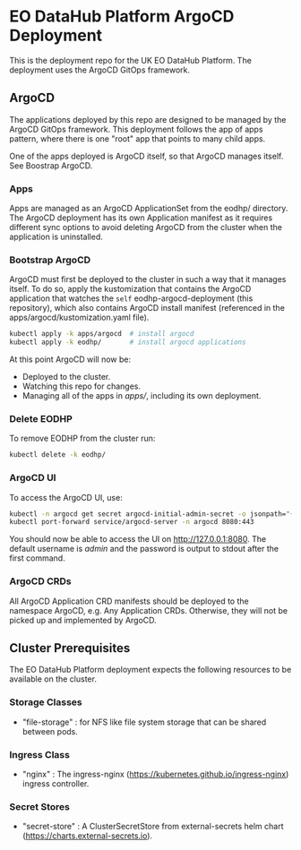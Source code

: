 # EO DataHub Platform ArgoCD Deployment

This is the deployment repo for the UK EO DataHub Platform. The deployment uses the ArgoCD GitOps framework.

## ArgoCD

The applications deployed by this repo are designed to be managed by the ArgoCD GitOps framework. This deployment follows the app of apps pattern, where there is one "root" app that points to many child apps.

One of the apps deployed is ArgoCD itself, so that ArgoCD manages itself. See Boostrap ArgoCD.

### Apps

Apps are managed as an ArgoCD ApplicationSet from the eodhp/ directory. The ArgoCD deployment has its own Application manifest as it requires different sync options to avoid deleting ArgoCD from the cluster when the application is uninstalled.

### Bootstrap ArgoCD

ArgoCD must first be deployed to the cluster in such a way that it manages itself. To do so, apply the kustomization that contains the ArgoCD application that watches the `self` eodhp-argocd-deployment (this repository), which also contains ArgoCD install manifest (referenced in the apps/argocd/kustomization.yaml file).

```bash
kubectl apply -k apps/argocd  # install argocd
kubectl apply -k eodhp/       # install argocd applications
```

At this point ArgoCD will now be:

- Deployed to the cluster.
- Watching this repo for changes.
- Managing all of the apps in _apps/_, including its own deployment.

### Delete EODHP

To remove EODHP from the cluster run:

```bash
kubectl delete -k eodhp/
```

### ArgoCD UI

To access the ArgoCD UI, use:

```bash
kubectl -n argocd get secret argocd-initial-admin-secret -o jsonpath="{.data.password}" | base64 -d; echo
kubectl port-forward service/argocd-server -n argocd 8080:443
```

You should now be able to access the UI on http://127.0.0.1:8080. The default username is _admin_ and the password is output to stdout after the first command.

### ArgoCD CRDs

All ArgoCD Application CRD manifests should be deployed to the namespace ArgoCD, e.g. Any Application CRDs. Otherwise, they will not be picked up and implemented by ArgoCD.

## Cluster Prerequisites

The EO DataHub Platform deployment expects the following resources to be available on the cluster.

### Storage Classes

- "file-storage" : for NFS like file system storage that can be shared between pods.

### Ingress Class

- "nginx" : The ingress-nginx (https://kubernetes.github.io/ingress-nginx) ingress controller.

### Secret Stores

- "secret-store" : A ClusterSecretStore from external-secrets helm chart (https://charts.external-secrets.io).
